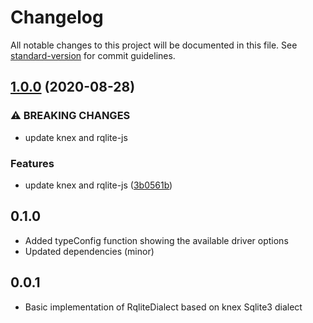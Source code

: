 # Changelog

All notable changes to this project will be documented in this file. See [standard-version](https://github.com/conventional-changelog/standard-version) for commit guidelines.

## [1.0.0](https://github.com/rqlite/knex-rqlite/compare/v0.1.0...v1.0.0) (2020-08-28)


### ⚠ BREAKING CHANGES

* update knex and rqlite-js

### Features

* update knex and rqlite-js ([3b0561b](https://github.com/rqlite/knex-rqlite/commit/3b0561b4d1c3173f6bd79b402e06deb14716f7b2))

## 0.1.0

- Added typeConfig function showing the available driver options
- Updated dependencies (minor)

## 0.0.1

- Basic implementation of RqliteDialect based on knex Sqlite3 dialect
